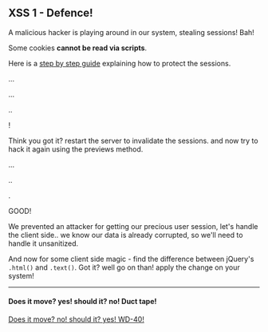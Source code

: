 XSS 1 - Defence!
----------------------

A malicious hacker is playing around in our system, stealing sessions! Bah!

Some cookies **cannot be read via scripts**.

Here is a [step by step guide](http://lmgtfy.com/?q=you+didn%27t+think+i+would+make+it+this+easy+right%3F+search+for+it!) explaining how to protect the sessions.

... 

...

..

!

Think you got it? restart the server to invalidate the sessions. and now try to hack it again using the previews method.

...

..

.

GOOD!

We prevented an attacker for getting our precious user session, let's handle the client side.. we know our data is already corrupted, so we'll need to handle it unsanitized.

And now for some client side magic - find the difference between jQuery's `.html()` and `.text()`. Got it? well go on than! apply the change on your system! 

- - - 
#### Does it move? yes! should it? no! Duct tape!
[Does it move? no! should it? yes! WD-40!](04-XSS2.md)